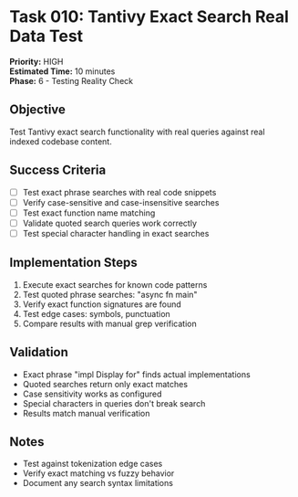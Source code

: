 # Task 010: Tantivy Exact Search Real Data Test
**Priority:** HIGH  
**Estimated Time:** 10 minutes  
**Phase:** 6 - Testing Reality Check  

## Objective
Test Tantivy exact search functionality with real queries against real indexed codebase content.

## Success Criteria
- [ ] Test exact phrase searches with real code snippets
- [ ] Verify case-sensitive and case-insensitive searches
- [ ] Test exact function name matching
- [ ] Validate quoted search queries work correctly
- [ ] Test special character handling in exact searches

## Implementation Steps
1. Execute exact searches for known code patterns
2. Test quoted phrase searches: "async fn main"
3. Verify exact function signatures are found
4. Test edge cases: symbols, punctuation
5. Compare results with manual grep verification

## Validation
- Exact phrase "impl Display for" finds actual implementations
- Quoted searches return only exact matches
- Case sensitivity works as configured
- Special characters in queries don't break search
- Results match manual verification

## Notes
- Test against tokenization edge cases
- Verify exact matching vs fuzzy behavior
- Document any search syntax limitations